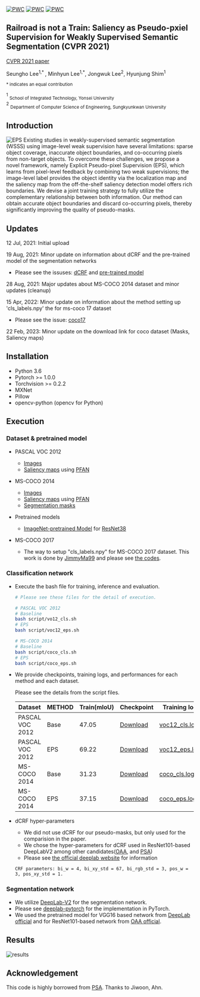 [![PWC](https://img.shields.io/endpoint.svg?url=https://paperswithcode.com/badge/railroad-is-not-a-train-saliency-as-pseudo-1/weakly-supervised-semantic-segmentation-on-4)](https://paperswithcode.com/sota/weakly-supervised-semantic-segmentation-on-4?p=railroad-is-not-a-train-saliency-as-pseudo-1)
[![PWC](https://img.shields.io/endpoint.svg?url=https://paperswithcode.com/badge/railroad-is-not-a-train-saliency-as-pseudo-1/weakly-supervised-semantic-segmentation-on)](https://paperswithcode.com/sota/weakly-supervised-semantic-segmentation-on?p=railroad-is-not-a-train-saliency-as-pseudo-1)
[![PWC](https://img.shields.io/endpoint.svg?url=https://paperswithcode.com/badge/railroad-is-not-a-train-saliency-as-pseudo-1/weakly-supervised-semantic-segmentation-on-1)](https://paperswithcode.com/sota/weakly-supervised-semantic-segmentation-on-1?p=railroad-is-not-a-train-saliency-as-pseudo-1)

## Railroad is not a Train: Saliency as Pseudo-pxiel Supervision for Weakly Supervised Semantic Segmentation (CVPR 2021)

[CVPR 2021 paper](https://openaccess.thecvf.com/content/CVPR2021/html/Lee_Railroad_Is_Not_a_Train_Saliency_As_Pseudo-Pixel_Supervision_for_CVPR_2021_paper.html)

Seungho Lee<sup>1,* </sup>, Minhyun Lee<sup>1,*</sup>, Jongwuk Lee<sup>2</sup>, Hyunjung Shim<sup>1</sup>

<sub>* indicates an equal contribution</sub>

<sup>1</sup> <sub>School of Integrated Technology, Yonsei University</sub>  
<sup>2</sup> <sub>Department of Computer Science of Engineering, Sungkyunkwan University</sub>  




## Introduction

![EPS](figure/figure_EPS.png)
Existing studies in weakly-supervised semantic segmentation (WSSS)
using image-level weak supervision have several limitations: 
sparse object coverage, inaccurate object boundaries, 
and co-occurring pixels from non-target objects. 
To overcome these challenges, we propose a novel framework, 
namely Explicit Pseudo-pixel Supervision (EPS), 
which learns from pixel-level feedback by combining two weak supervisions; 
the image-level label provides the object identity via the localization map 
and the saliency map from the off-the-shelf saliency detection model 
offers rich boundaries. We devise a joint training strategy to fully 
utilize the complementary relationship between both information. 
Our method can obtain accurate object boundaries and discard co-occurring pixels, 
thereby significantly improving the quality of pseudo-masks.


## Updates

12 Jul, 2021: Initial upload

19 Aug, 2021: Minor update on information about dCRF and the pre-trained model of the segmentation networks

- Please see the issuses: [dCRF](https://github.com/halbielee/EPS/issues/5) and [pre-trained model](https://github.com/halbielee/EPS/issues/4)

28 Aug, 2021: Major updates about MS-COCO 2014 dataset and minor updates (cleanup)

15 Apr, 2022: Minor update on information about the method setting up 'cls_labels.npy' the for ms-coco 17 dataset
- Please see the issue: [coco17](https://github.com/halbielee/EPS/issues/13)

22 Feb, 2023: Minor update on the download link for coco dataset (Masks, Saliency maps)
## Installation


- Python 3.6
- Pytorch >= 1.0.0
- Torchvision >= 0.2.2
- MXNet
- Pillow
- opencv-python (opencv for Python)


## Execution



### Dataset & pretrained model
- PASCAL VOC 2012
    - [Images](http://host.robots.ox.ac.uk/pascal/VOC/voc2012/) 
    - [Saliency maps](https://drive.google.com/file/d/19AjSmgdMlIZH4FXVZ5zjlUZcoZZCkwrI/view?usp=sharing) 
      using [PFAN](https://arxiv.org/abs/1903.00179)

- MS-COCO 2014
    - [Images](https://cocodataset.org/#home) 
    - [Saliency maps](https://drive.google.com/file/d/1d28NKIXQA6lHDt6iIOD8cyySMQ66GoaS/view?usp=sharing) 
      using [PFAN](https://arxiv.org/abs/1903.00179)
    - [Segmentation masks](https://drive.google.com/file/d/1XJF2xIC1-Y1lPJ9f3FFeSg5aaOWqrRME/view?usp=sharing)

- Pretrained models
    - [ImageNet-pretrained Model](https://drive.google.com/file/d/1WvSkPfAtfPzyxcgG58a1RlRayMYb3FBc/view?usp=share_link) 
      for [ResNet38](https://arxiv.org/abs/1611.10080)

- MS-COCO 2017
    - The way to setup "cls_labels.npy" for MS-COCO 2017 dataset. This work is done by [JimmyMa99](https://github.com/JimmyMa99/coco17-get-cls_label/tree/main) and please see [the codes](https://github.com/JimmyMa99/coco17-get-cls_label/tree/main).

### Classification network  
- Execute the bash file for training, inference and evaluation.
    ```bash
    # Please see these files for the detail of execution.
    
    # PASCAL VOC 2012 
    # Baseline
    bash script/vo12_cls.sh
    # EPS
    bash script/voc12_eps.sh
    
    # MS-COCO 2014
    # Baseline
    bash script/coco_cls.sh
    # EPS
    bash script/coco_eps.sh  
    ```
- We provide checkpoints, training logs, and performances for each method and each dataset.

  Please see the details from the script files.

  | Dataset         | METHOD | Train(mIoU) | Checkpoint                                                   | Training log                        |
  | --------------- | ------ | ----------- | ------------------------------------------------------------ | -------------------------------------- |
  | PASCAL VOC 2012 | Base   | 47.05       | [Download](https://drive.google.com/file/d/1dO4ZKerN6MMFLjaDw0TV_h7ZUOxRQvdq/view?usp=sharing)                                                 | [voc12_cls.log](log/log_voc12_cls.log) |
  | PASCAL VOC 2012 | EPS    | 69.22       | [Download](https://drive.google.com/file/d/1f3iVGRt2nH8BMxEP-w6VoJANouoHNLYM/view?usp=sharing)                                                 | [voc12_eps.log](log/log_voc12_eps.log) |
  | MS-COCO 2014    | Base   | 31.23       | [Download](https://drive.google.com/file/d/1VPi5GbTarzix_dwHBWC__1_WWrEZ6fzw/view?usp=sharing) | [coco_cls.log](log/log_coco_cls.log)   |
  | MS-COCO 2014    | EPS    | 37.15       | [Download](https://drive.google.com/file/d/1D9dDj2_oR_aLUWpex2HL3o80zbGpk7Vp/view?usp=sharing) | [coco_eps.log](log/log_coco_eps.log)   |


- dCRF hyper-parameters
  - We did not use dCRF for our pseudo-masks, but only used for the comparision in the paper.
  - We chose the hyper-parameters for dCRF used in ResNet101-based DeepLabV2 among other candidates([OAA](https://github.com/PengtaoJiang/OAA), and [PSA](https://github.com/jiwoon-ahn/psa))
  - Please see [the official deeplab website](http://liangchiehchen.com/projects/DeepLabv2_resnet.html) for information
  ```
  CRF parameters: bi_w = 4, bi_xy_std = 67, bi_rgb_std = 3, pos_w = 3, pos_xy_std = 1.
  ```
### Segmentation network
- We utilize [DeepLab-V2](https://arxiv.org/abs/1606.00915) 
  for the segmentation network. 
- Please see [deeplab-pytorch](https://github.com/kazuto1011/deeplab-pytorch) for the implementation in PyTorch.
- We used the pretrained model for VGG16 based network from [DeepLab official](http://liangchiehchen.com/projects/DeepLab_Models.html) and for ResNet101-based network from [OAA official](https://github.com/PengtaoJiang/OAA).
  
## Results


![results](figure/effect_EPS.png)

## Acknowledgement
This code is highly borrowed from [PSA](https://github.com/jiwoon-ahn/psa). Thanks to Jiwoon, Ahn.
